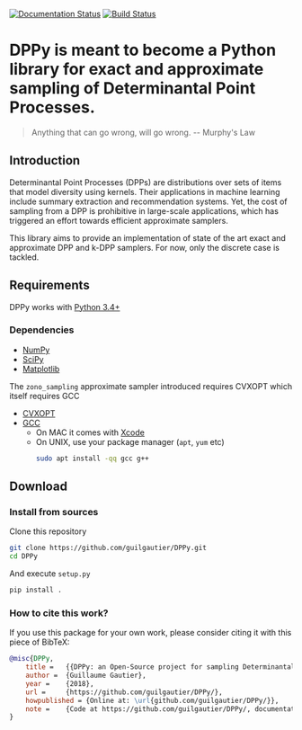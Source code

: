 [![Documentation Status](https://readthedocs.org/projects/dppy/badge/?version=latest)](https://dppy.readthedocs.io/en/latest/?badge=latest)
[![Build Status](https://travis-ci.com/guilgautier/DPPy.svg?token=jftmsjDJSt2JLJqsgR9n&branch=master)](https://travis-ci.com/guilgautier/DPPy)

# DPPy is meant to become a Python library for exact and approximate sampling of Determinantal Point Processes.

> Anything that can go wrong, will go wrong. -- Murphy's Law

## Introduction

Determinantal Point Processes (DPPs) are distributions over sets of items that model diversity using kernels. 
Their applications in machine learning include summary extraction and recommendation systems.
Yet, the cost of sampling from a DPP is prohibitive in large-scale applications, which has triggered an effort towards efficient approximate samplers.

This library aims to provide an implementation of state of the art exact and approximate DPP and k-DPP samplers.
For now, only the discrete case is tackled.

## Requirements

DPPy works with [Python 3.4+](https://docs.python.org/3/)

### Dependencies
 - [NumPy](http://www.numpy.org)
 - [SciPy](http://www.scipy.org/)
 - [Matplotlib](http://matplotlib.org/)

The `zono_sampling` approximate sampler introduced requires CVXOPT which itself requires GCC
 - [CVXOPT](http://cvxopt.org)
 - [GCC](http://gcc.gnu.org)
    - On MAC it comes with [Xcode](https://developer.apple.com/xcode/)
    - On UNIX, use your package manager (`apt`, `yum` etc)
        ```bash
        sudo apt install -qq gcc g++
        ```

## Download
### Install from sources

Clone this repository

```bash
git clone https://github.com/guilgautier/DPPy.git
cd DPPy
```

And execute `setup.py`

```bash
pip install .
```

### How to cite this work?
If you use this package for your own work, please consider citing it with this piece of BibTeX:

```bibtex
@misc{DPPy,
    title =   {{DPPy: an Open-Source project for sampling Determinantal Point Processes in Python}},
    author =  {Guillaume Gautier},
    year =    {2018},
    url =     {https://github.com/guilgautier/DPPy/},
    howpublished = {Online at: \url{github.com/guilgautier/DPPy/}},
    note =    {Code at https://github.com/guilgautier/DPPy/, documentation at https://dppy.readthedocs.io/}
}
```

